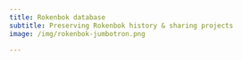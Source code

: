 ```yaml
---
title: Rokenbok database
subtitle: Preserving Rokenbok history & sharing projects
image: /img/rokenbok-jumbotron.png

---
```



